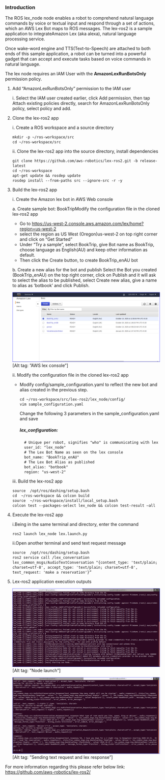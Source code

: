 ### Introduction
The ROS lex_node node enables a robot to comprehend natural language commands by voice or textual input and respond through a set of actions, which an AWS Lex Bot maps to ROS messages. The lex-ros2 is a sample application to integrateAmazon Lex (aka alexa), natural language processing service. 
  
Once wake-word engine and TTS(Text-to-Speech) are attached to both ends of this sample application, a robot can be turned into a powerful gadget that can accept and execute tasks based on voice commands in natural language.

The lex node requires an IAM User with the **AmazonLexRunBotsOnly** permission policy.  

 1. Add “AmazonLexRunBotsOnly” permission to the IAM user

    i. Select the IAM user created earlier, click Add permission, then tap Attach existing policies directly, search for AmazonLexRunBotsOnly policy, select policy and add. 

 2. Clone the lex-ros2 app

    i. Create a ROS workspace and a source directory
    ```
    mkdir -p ~/ros-workspace/src 
    cd ~/ros-workspace/src
    ```
    ii. Clone the lex-ros2 app into the source directory, install dependencies
    ```
    git clone https://github.com/aws-robotics/lex-ros2.git -b release-latest
    cd ~/ros-workspace 
    apt-get update && rosdep update
    rosdep install --from-paths src --ignore-src -r -y
    ```
3.   Build the lex-ros2 app

       i.  Create the Amazon lex bot in AWS Web console
       
        a. Create sample bot: BookTripModify the configuration file in the cloned lex-ros2 app
       - Go to https://us-west-2.console.aws.amazon.com/lex/home?region=us-west-2
       - select the region as US West (Oregon)us-west-2 on top right corner and click on “Get Started”
        - Under “Try a sample”, select BookTrip,  give Bot name as BookTrip, choose language as English(AU) and keep other information as default.
        - Then click the Create button, to create BookTrip_enAU bot
        
       b. Create a new alias for the bot and publish
        Select the Bot you created (BookTrip_enAU) on the top right corner, click on Publish and it will ask to select the alias to be published,  select Create new alias, give a name to alias as  ‘botbook’ and click Publish.
        
        ![Terminal](image/Lex_Screenshot_3.PNG)
        [Alt tag: ”AWS lex console”]
        
     ii.  Modify the configuration file in the cloned lex-ros2 app
      - Modify config/sample_configuration.yaml to reflect the new bot and alias created in the previous step.
        ```
        cd ~/ros-workspace/src/lex-ros2/lex_node/config/
        vim sample_configuration.yaml
        ```
        Change the following 3 parameters in the sample_configuration.yaml and save  
        ##### lex_configuration:

        ```
          # Unique per robot, signifies "who" is communicating with lex
          user_id: "lex_node"
          # The Lex Bot Name as seen on the lex console
          bot_name: "BookTrip_enAU"
          # The Lex Bot Alias as published
          bot_alias: "botbook"
          region: "us-west-2"
         ``` 
      iii.  Build the lex-ros2 app
      
        ```
        source  /opt/ros/dashing/setup.bash
        cd  ~/ros-workspace && colcon build
        source  ~/ros-workspace/install/local_setup.bash
        colcon test --packages-select lex_node && colcon test-result –all
        ```

4. Execute the lex-ros2 app

    i.Being in the same terminal and directory, enter the command
    ```
    ros2 launch lex_node lex.launch.py
    ```
    ii.Open another terminal and send text request message
    ```
    source  /opt/ros/dashing/setup.bash
    ros2 service call /lex_conversation lex_common_msgs/AudioTextConversation "{content_type: 'text/plain; charset=utf-8', accept_type: 'text/plain; charset=utf-8', text_request: 'make a reservation'}”
    ```

5. Lex-ros2 application execution outputs

    ![image text](image/Lex_Screenshot_1.PNG)
    [Alt tag: ”Node launch”]

    ![AWS](image/Lex_Screenshot_2.PNG)
    [Alt tag: ”Sending text request and lex response”]


For more information regarding this please refer below link:
https://github.com/aws-robotics/lex-ros2/


